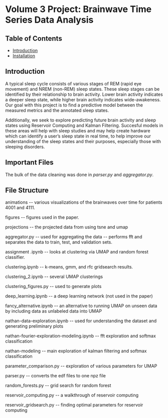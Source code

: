 # Volume 3 Project: Brainwave Time Series Data Analysis

## Table of Contents

- [Introduction](#introduction)
- [Installation](#installation)

## Introduction

A typical sleep cycle consists of various stages of REM (rapid eye movement) 
and NREM (non-REM) sleep states. These sleep stages can be identified 
by their relationship to brain activity. Lower brain activity indicates
a deeper sleep state, while higher brain activity indicates wide-awakeness.
Our goal with this project is to find a predictive model between the measured 
metrics and the annotated sleep states. 

Additionally, we seek to explore predicting future brain activity and sleep states using 
Reservoir Computing and Kalman Filtering. Succesful models in these areas will help with
sleep studies and may help create hardware which can identify a user’s sleep
state in real time, to help improve our understanding of the sleep states and
their purposes, especially those with sleeping disorders.

## Important Files
The bulk of the data cleaning was done in *parser.py* and *aggregator.py*.

## File Structure
animations -- various visualizations of the brainwaves over time for patients 4001 and 4111.

figures -- figures used in the paper.

projections -- the projected data from using tsne and umap

aggregator.py -- used for aggregating the data -- performs fft and separates the data to train, 
test, and validation sets.

assignment .ipynb -- looks at clustering via UMAP and random forest classifier.

clustering.ipynb -- k-means, gmm, and rfc gridsearch results.

clustering_2.ipynb -- several UMAP clusterings

clustering_figures.py -- used to generate plots 

deep_learning.ipynb -- a deep learning network (not used in the paper)

fancy_alternative.ipynb -- an alternative to running UMAP on unseen data by 
including data as unlabeled data into UMAP

nathan-data-exploration.ipynb -- used for understanding the dataset
and generating preliminary plots

nathan-fourier-exploration-modeling.ipynb -- fft exploration and softmax classification

nathan-modeling -- main exploration of kalman filtering and softmax classification

parameter_comparison.py -- exploration of various parameters for UMAP

parser.py -- converts the edf files to one npz file

random_forests.py -- grid search for random forest

reservoir_computing.py -- a walkthrough of reservoir computing

reservoir_gridsearch.py -- finding optimal parameters for reservoir computing



